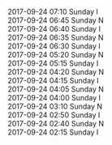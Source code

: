 2017-09-24 07:10 Sunday  I  
2017-09-24 06:45 Sunday  N  
2017-09-24 06:40 Sunday  I  
2017-09-24 06:35 Sunday  N  
2017-09-24 06:30 Sunday  I  
2017-09-24 05:20 Sunday  N  
2017-09-24 05:15 Sunday  I  
2017-09-24 04:20 Sunday  N  
2017-09-24 04:15 Sunday  I  
2017-09-24 04:05 Sunday  N  
2017-09-24 04:00 Sunday  I  
2017-09-24 03:10 Sunday  N  
2017-09-24 02:50 Sunday  I  
2017-09-24 02:40 Sunday  N  
2017-09-24 02:15 Sunday  I  
